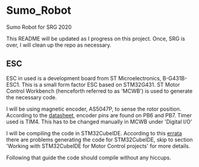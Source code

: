 # Sumo_Robot
Sumo Robot for SRG 2020

This README will be updated as I progress on this project.
Once, SRG is over, I will clean up the repo as necessary.

## ESC
ESC in used is a development board from ST Microelectronics, B-G431B-ESC1.
This is a small form factor ESC based on STM32G431.
ST Motor Control Workbench (henceforth referred to as 'MCWB') is used to generate the necessary code.

I will be using magnetic encoder, AS5047P, to sense the rotor position. According to the [datasheet](https://www.st.com/content/ccc/resource/technical/document/user_manual/group1/86/3f/45/e0/12/18/47/85/DM00564746/files/DM00564746.pdf/jcr:content/translations/en.DM00564746.pdf), encoder pins are found on PB6 and PB7. Timer used is TIM4.
This has to be changed manually in MCWB under 'Digital I/O'

I will be compiling the code in STM32CubeIDE. According to this [errata](https://www.st.com/st-mc-suite/home/assets/pdf/release-notes/Release%20Notes%20for%20X-Cube-MCSDK.pdf) there are problems generating the code for STM32CubeIDE, skip to section 'Working with STM32CubeIDE for Motor Control projects' for more details.

Following that guide the code should compile without any hiccups.

